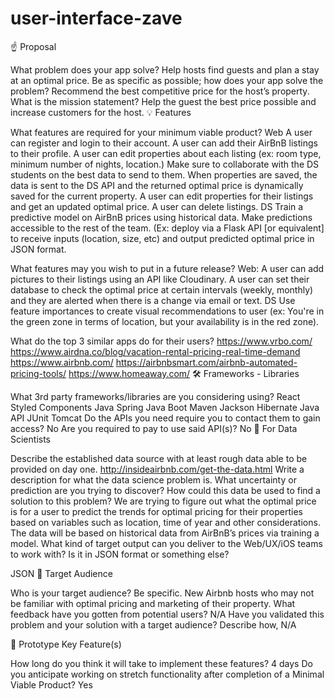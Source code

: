 # user-interface-zave
☝️ Proposal

What problem does your app solve?
	Help hosts find guests and plan a stay at an optimal price.
Be as specific as possible; how does your app solve the problem?
	Recommend the best competitive price for the host’s property.
What is the mission statement?
	Help the guest the best price possible and increase customers for the host.
💡 Features

What features are required for your minimum viable product?
	Web
A user can register and login to their account.
A user can add their AirBnB listings to their profile.
A user can edit properties about each listing (ex: room type, minimum number of nights, location.)
 Make sure to collaborate with the DS students on the best data to send to them. When properties are saved, the data is sent to the DS API and the returned optimal price is dynamically saved for the current property.
A user can edit properties for their listings and get an updated optimal price.
A user can delete listings.
DS
Train a predictive model on AirBnB prices using historical data.
Make predictions accessible to the rest of the team. (Ex: deploy via a Flask API [or equivalent] to receive inputs (location, size, etc) and output predicted optimal price in JSON format.

What features may you wish to put in a future release?
	Web:
A user can add pictures to their listings using an API like Cloudinary.
A user can set their database to check the optimal price at certain intervals (weekly, monthly) and they are alerted when there is a change via email or text.
DS
Use feature importances to create visual recommendations to user (ex: You're in the green zone in terms of location, but your availability is in the red zone).

What do the top 3 similar apps do for their users?
https://www.vrbo.com/
https://www.airdna.co/blog/vacation-rental-pricing-real-time-demand
https://www.airbnb.com/
https://airbnbsmart.com/airbnb-automated-pricing-tools/
https://www.homeaway.com/
🛠 Frameworks - Libraries

What 3rd party frameworks/libraries are you considering using?
React
Styled Components
Java Spring
Java Boot
Maven
Jackson
Hibernate
Java API
JUnit
Tomcat
Do the APIs you need require you to contact them to gain access?
	No
Are you required to pay to use said API(s)?
No
🧮 For Data Scientists

Describe the established data source with at least rough data able to be provided on day one.
http://insideairbnb.com/get-the-data.html
Write a description for what the data science problem is. What uncertainty or prediction are you trying to discover? How could this data be used to find a solution to this problem?
We are trying to figure out what the optimal price is for a user to predict the trends for optimal pricing for their properties based on variables such as location, time of year and other considerations. The data will be based on historical data from AirBnB’s prices via training a model.
What kind of target output can you deliver to the Web/UX/iOS teams to work with? Is it in JSON format or something else?

JSON
🎯 Target Audience

Who is your target audience? Be specific.
New Airbnb hosts who may not be familiar with optimal pricing and marketing of their property.
What feedback have you gotten from potential users? N/A
Have you validated this problem and your solution with a target audience? Describe how, N/A

🔑 Prototype Key Feature(s)

How long do you think it will take to implement these features? 4 days
Do you anticipate working on stretch functionality after completion of a Minimal Viable Product? Yes

